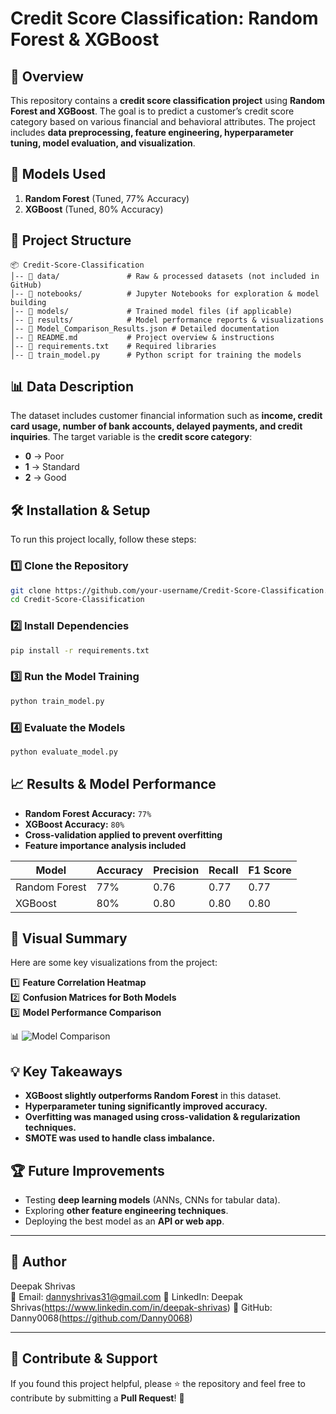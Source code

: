 # Credit Score Classification: Random Forest & XGBoost

## 📌 Overview
This repository contains a **credit score classification project** using **Random Forest and XGBoost**. The goal is to predict a customer’s credit score category based on various financial and behavioral attributes. The project includes **data preprocessing, feature engineering, hyperparameter tuning, model evaluation, and visualization**.

## 🚀 Models Used
1. **Random Forest** (Tuned, 77% Accuracy)
2. **XGBoost** (Tuned, 80% Accuracy)

## 📂 Project Structure
```
📦 Credit-Score-Classification
│-- 📁 data/               # Raw & processed datasets (not included in GitHub)
│-- 📁 notebooks/          # Jupyter Notebooks for exploration & model building
│-- 📁 models/             # Trained model files (if applicable)
│-- 📁 results/            # Model performance reports & visualizations
│-- 📜 Model_Comparison_Results.json # Detailed documentation
│-- 📜 README.md           # Project overview & instructions
│-- 📜 requirements.txt    # Required libraries
│-- 📜 train_model.py      # Python script for training the models
```

## 📊 Data Description
The dataset includes customer financial information such as **income, credit card usage, number of bank accounts, delayed payments, and credit inquiries**. The target variable is the **credit score category**:
- **0** → Poor
- **1** → Standard
- **2** → Good

## 🛠 Installation & Setup
To run this project locally, follow these steps:

### 1️⃣ Clone the Repository
```bash
git clone https://github.com/your-username/Credit-Score-Classification.git
cd Credit-Score-Classification
```

### 2️⃣ Install Dependencies
```bash
pip install -r requirements.txt
```

### 3️⃣ Run the Model Training
```bash
python train_model.py
```

### 4️⃣ Evaluate the Models
```bash
python evaluate_model.py
```

## 📈 Results & Model Performance
- **Random Forest Accuracy:** `77%`
- **XGBoost Accuracy:** `80%`
- **Cross-validation applied to prevent overfitting**
- **Feature importance analysis included**

| Model         | Accuracy | Precision | Recall | F1 Score |
|--------------|----------|------------|--------|-----------|
| Random Forest | 77%     | 0.76      | 0.77   | 0.77      |
| XGBoost      | 80%     | 0.80      | 0.80   | 0.80      |

## 📌 Visual Summary
Here are some key visualizations from the project:

1️⃣ **Feature Correlation Heatmap**  
2️⃣ **Confusion Matrices for Both Models**  
3️⃣ **Model Performance Comparison**  

📊 ![Model Comparison](results/model_comparison.png)

## 💡 Key Takeaways
- **XGBoost slightly outperforms Random Forest** in this dataset.
- **Hyperparameter tuning significantly improved accuracy.**
- **Overfitting was managed using cross-validation & regularization techniques.**
- **SMOTE was used to handle class imbalance.**

## 🏆 Future Improvements
- Testing **deep learning models** (ANNs, CNNs for tabular data).
- Exploring **other feature engineering techniques**.
- Deploying the best model as an **API or web app**.

---

## 📝 Author
Deepak Shrivas  
📧 Email: dannyshrivas31@gmail.com 
🔗 LinkedIn: Deepak Shrivas(https://www.linkedin.com/in/deepak-shrivas)
🐙 GitHub: Danny0068(https://github.com/Danny0068)

---

## 🌟 Contribute & Support
If you found this project helpful, please ⭐ the repository and feel free to contribute by submitting a **Pull Request**! 🚀
